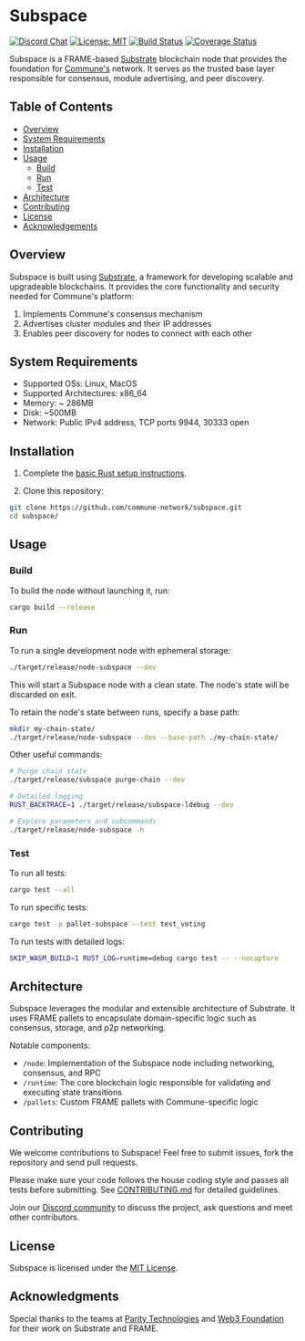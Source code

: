 # Subspace

[![Discord Chat](https://img.shields.io/discord/308323056592486420.svg)](discord.gg/communeai)
[![License: MIT](https://img.shields.io/badge/License-MIT-yellow.svg)](https://opensource.org/licenses/MIT)
[![Build Status](https://img.shields.io/travis/com/paritytech/substrate/master?label=stable)](https://travis-ci.com/paritytech/substrate)
[![Coverage Status](https://img.shields.io/codecov/c/gh/paritytech/substrate?label=coverage)](https://codecov.io/gh/paritytech/substrate)

Subspace is a FRAME-based [Substrate](https://substrate.io/) blockchain node that provides the foundation for [Commune's](https://www.communeai.org/) network. It serves as the trusted base layer responsible for consensus, module advertising, and peer discovery.

## Table of Contents
- [Overview](#overview)
- [System Requirements](#system-requirements)
- [Installation](#installation) 
- [Usage](#usage)
  - [Build](#build)
  - [Run](#run)
  - [Test](#test)
- [Architecture](#architecture)
- [Contributing](#contributing)
- [License](#license)
- [Acknowledgements](#acknowledgements)

## Overview
Subspace is built using [Substrate](https://substrate.io/), a framework for developing scalable and upgradeable blockchains. It provides the core functionality and security needed for Commune's platform:
1. Implements Commune's consensus mechanism 
2. Advertises cluster modules and their IP addresses 
3. Enables peer discovery for nodes to connect with each other

## System Requirements
- Supported OSs: Linux, MacOS 
- Supported Architectures: x86_64
- Memory: ~ 286MB 
- Disk: ~500MB
- Network: Public IPv4 address, TCP ports 9944, 30333 open

## Installation

1. Complete the [basic Rust setup instructions](./docs/rust-setup.md).

2. Clone this repository:
```bash
git clone https://github.com/commune-network/subspace.git
cd subspace/
```

## Usage

### Build
To build the node without launching it, run:
```bash
cargo build --release
```

### Run
To run a single development node with ephemeral storage:
```bash
./target/release/node-subspace --dev
```
This will start a Subspace node with a clean state. The node's state will be discarded on exit. 

To retain the node's state between runs, specify a base path:
```bash
mkdir my-chain-state/
./target/release/node-subspace --dev --base-path ./my-chain-state/  
```

Other useful commands:
```bash
# Purge chain state
./target/release/subspace purge-chain --dev

# Detailed logging
RUST_BACKTRACE=1 ./target/release/subspace-ldebug --dev

# Explore parameters and subcommands 
./target/release/node-subspace -h
```

### Test
To run all tests:
```bash
cargo test --all
```

To run specific tests:
```bash
cargo test -p pallet-subspace --test test_voting
```

To run tests with detailed logs:
```bash
SKIP_WASM_BUILD=1 RUST_LOG=runtime=debug cargo test -- --nocapture  
```

## Architecture
Subspace leverages the modular and extensible architecture of Substrate. It uses FRAME pallets to encapsulate domain-specific logic such as consensus, storage, and p2p networking. 

Notable components:
- `/node`: Implementation of the Subspace node including networking, consensus, and RPC 
- `/runtime`: The core blockchain logic responsible for validating and executing state transitions
- `/pallets`: Custom FRAME pallets with Commune-specific logic

## Contributing 
We welcome contributions to Subspace! Feel free to submit issues, fork the repository and send pull requests. 

Please make sure your code follows the house coding style and passes all tests before submitting. See [CONTRIBUTING.md](CONTRIBUTING.md) for detailed guidelines.

Join our [Discord community](discord.gg/communeai) to discuss the project, ask questions and meet other contributors.

## License
Subspace is licensed under the [MIT License](LICENSE).

## Acknowledgments
Special thanks to the teams at [Parity Technologies](https://www.parity.io/) and [Web3 Foundation](https://web3.foundation/) for their work on Substrate and FRAME.